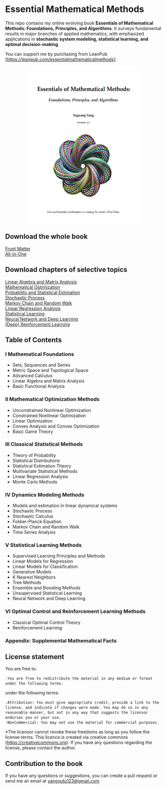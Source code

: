 # Essential Mathematical Methods
This repo contains my online evolving book **Essentials of Mathematical Methods: Foundations, Principles, and Algorithms**. It surveys fundamental results in major branches of applied mathematics, with emphasized applications in **stochastic system modeling, statistical learning, and optimal decision-making**.

You can support me by purchasing from LeanPub [https://leanpub.com/essentialmathematicalmethods].
<p align="center">
<img src="./bookCoverLeanpub.PNG" width="360" height="500">
</p>

## Download the whole book
[Front Matter](https://github.com/yangyutu/EssentialMath/blob/master/PDFRelease/frontMatter.pdf) \
[All-in-One](https://github.com/yangyutu/EssentialMath/blob/master/PDFRelease/Mathmain%20JUNE.pdf)

## Download chapters of selective topics
[Linear Algebra and Matrix Analysis](https://github.com/yangyutu/EssentialMath/blob/master/PDFRelease/linearAlgebra.pdf) \
[Mathematical Optimization](https://github.com/yangyutu/EssentialMath/blob/master/PDFRelease/optimization.pdf) \
[Probability and Statistical Estimation](https://github.com/yangyutu/EssentialMath/blob/master/PDFRelease/probStatistical.pdf) \
[Stochastic Process](https://github.com/yangyutu/EssentialMath/blob/master/PDFRelease/stochasticProcess.pdf) \
[Markov Chain and Random Walk](https://github.com/yangyutu/EssentialMath/blob/master/PDFRelease/MarkovChain.pdf) \
[Linear Regression Analysis](https://github.com/yangyutu/EssentialMath/blob/master/PDFRelease/linearRegression.pdf) \
[Statistical Learning](https://github.com/yangyutu/EssentialMath/blob/master/PDFRelease/statisticalLearning.pdf) \
[Neural Network and Deep Learning](https://github.com/yangyutu/EssentialMath/blob/master/PDFRelease/deepLearning.pdf) \
[(Deep) Reinforcement Learning](https://github.com/yangyutu/EssentialMath/blob/master/PDFRelease/reinforcementLearning.pdf) 

## Table of Contents
### I Mathematical Foundations
* Sets, Sequences and Series
* Metric Space and Topological Space
* Advanced Calculus
* Linear Algebra and Matrix Analysis 
* Basic Functional Analysis 

### II Mathematical Optimization Methods
 
* Unconstrained Nonlinear Optimization
* Constrained Nonlinear Optimization
* Linear Optimization
* Convex Analysis and Convex Optimization
* Basic Game Theory 


### III Classical Statistical Methods
* Theory of Probability 
* Statistical Distributions 
* Statistical Estimation Theory 
* Multivariate Statistical Methods
* Linear Regression Analysis 
* Monte Carlo Methods

### IV Dynamics Modeling Methods
* Models and estimation in linear dynamical systems 
* Stochastic Process
* Stochastic Calculus
* Fokker-Planck Equation
* Markov Chain and Random Walk
* Time Series Analysis

### V Statistical Learning Methods
* Supervised Learning Principles and Methods 
* Linear Models for Regression 
* Linear Models for Classification 
* Generative Models 
* K Nearest Neighbors
* Tree Methods
* Ensemble and Boosting Methods 
* Unsupervised Statistical Learning 
* Neural Network and Deep Learning

### VI Optimal Control and Reinforcement Learning Methods
* Classical Optimal Control Theory
* Reinforcement Learning

### Appendix: Supplemental Mathematical Facts 

## License statement

You are free to:

    -You are free to redistribute the material in any medium or format under the following terms:
under the following terms:

    -Attribution: You must give appropriate credit, provide a link to the license, and indicate if changes were made. You may do so in any reasonable manner, but not in any way that suggests the licensor endorses you or your use.
    -NonCommercial: You may not use the material for commercial purposes.
    
*The licensor cannot revoke these freedoms as long as you follow the license terms. This licence is created via creative commons (https://creativecommons.org). If you have any questions regarding the license, please contact the author.
## Contribution to the book

If you have any questions or suggestions, you can create a pull request or send me an email at yangyutu123@gmail.com

